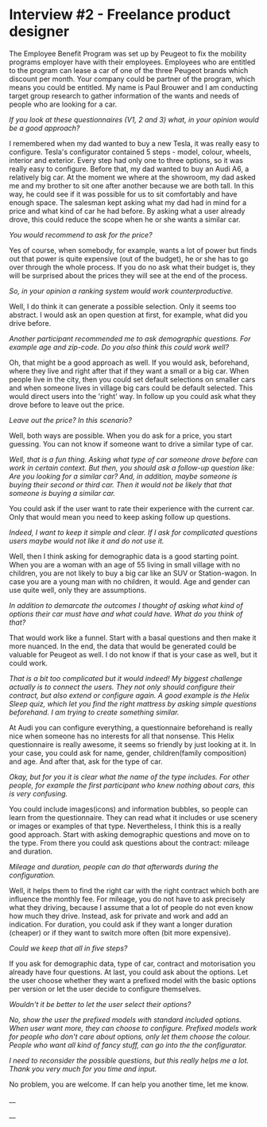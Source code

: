 # Interview \#2 - Freelance product designer

The Employee Benefit Program was set up by Peugeot to fix the mobility programs employer have with their employees. Employees who are entitled to the program can lease a car of one of the three Peugeot brands which discount per month. Your company could be partner of the program, which means you could be entitled. My name is Paul Brouwer and I am conducting target group research to gather information of the wants and needs of people who are looking for a car. 

_If you look at these questionnaires \(V1, 2 and 3\) what, in your opinion would be a good approach?_

I remembered when my dad wanted to buy a new Tesla, it was really easy to configure. Tesla's configurator contained 5 steps - model, colour, wheels, interior and exterior. Every step had only one to three options, so it was really easy to configure. Before that, my dad wanted to buy an Audi A6, a relatively big car. At the moment we where at the showroom, my dad asked me and my brother to sit one after another because we are both tall. In this way, he could see if it was possible for us to sit comfortably and have enough space. The salesman kept asking what my dad had in mind for a price and what kind of car he had before. By asking what a user already drove, this could reduce the scope when he or she wants a similar car. 

_You would recommend to ask for the price?_

Yes of course, when somebody, for example, wants a lot of power but finds out that power is quite expensive \(out of the budget\), he or she has to go over through the whole process. If you do no ask what their budget is, they will be surprised about the prices they will see at the end of the process. 

_So, in your opinion a ranking system would work counterproductive._

Well, I do think it can generate a possible selection. Only it seems too abstract. I would ask an open question at first, for example, what did you drive before. 

_Another participant recommended me to ask demographic questions. For example age and zip-code. Do you also think this could work well?_

Oh, that might be a good approach as well. If you would ask, beforehand, where they live and right after that if they want a small or a big car. When people live in the city, then you could set default selections on smaller cars and when someone lives in village big cars could be default selected. This would direct users into the 'right' way. In follow up you could ask what they drove before to leave out the price. 

_Leave out the price? In this scenario?_

Well, both ways are possible. When you do ask for a price, you start guessing. You can not know if someone want to drive a similar type of car. 

_Well, that is a fun thing. Asking what type of car someone drove before can work in certain context. But then, you should ask a follow-up question like: Are you looking for a similar car? And, in addition, maybe someone is buying their second or third car. Then it would not be likely that that someone is buying a similar car._ 

You could ask if the user want to rate their experience with the current car. Only that would mean you need to keep asking follow up questions. 

_Indeed, I want to keep it simple and clear. If I ask for complicated questions users maybe would not like it and do not use it._ 

Well, then I think asking for demographic data is a good starting point. When you are a woman with an age of 55 living in small village with no children, you are not likely to buy a big car like an SUV or Station-wagon. In case you are a young man with no children, it would. Age and gender can use quite well, only they are assumptions. 

_In addition to demarcate the outcomes I thought of asking what kind of options their car must have and what could have. What do you think of that?_

That would work like a funnel. Start with a basal questions and then make it more nuanced. In the end, the data that would be generated could be valuable for Peugeot as well. I do not know if that is your case as well, but it could work.

_That is a bit too complicated but it would indeed! My biggest challenge actually is to connect the users. They not only should configure their contract, but also extend or configure again. A good example is the Helix Sleep quiz, which let you find the right mattress by asking simple questions beforehand. I am trying to create something similar._ 

At Audi you can configure everything, a questionnaire beforehand is really nice when someone has no interests for all that nonsense. This Helix questionnaire is really awesome, it seems so friendly by just looking at it. In your case, you could ask for name, gender, children\(family composition\) and age. And after that, ask for the type of car. 

_Okay, but for you it is clear what the name of the type includes. For other people, for example the first participant who knew nothing about cars, this is very confusing._ 

You could include images\(icons\) and information bubbles, so people can learn from the questionnaire. They can read what it includes or use scenery or images or examples of that type. Nevertheless, I think this is a really good approach. Start with asking demographic questions and move on to the type. From there you could ask questions about the contract: mileage and duration. 

_Mileage and duration, people can do that afterwards during the configuration._

Well, it helps them to find the right car with the right contract which both are influence the monthly fee. For mileage, you do not have to ask precisely what they driving, because I assume that a lot of people do not even know how much they drive. Instead, ask for private and work and add an indication. For duration, you could ask if they want a longer duration \(cheaper\) or if they want to switch more often \(bit more expensive\).

_Could we keep that all in five steps?_

If you ask for demographic data, type of car, contract and motorisation you already have four questions. At last, you could ask about the options. Let the user choose whether they want a prefixed model with the basic options per version or let the user decide to configure themselves. 

_Wouldn't it be better to let the user select their options?_

_No, show the user the prefixed models with standard included options. When user want more, they can choose to configure. Prefixed models work for people who don't care about options, only let them choose the colour. People who want all kind of fancy stuff, can go into the the configurator._   

_I need to reconsider the possible questions, but this really helps me a lot. Thank you very much for you time and input._ 

No problem, you are welcome. If can help you another time, let me know.







\_\_

\_\_







 

